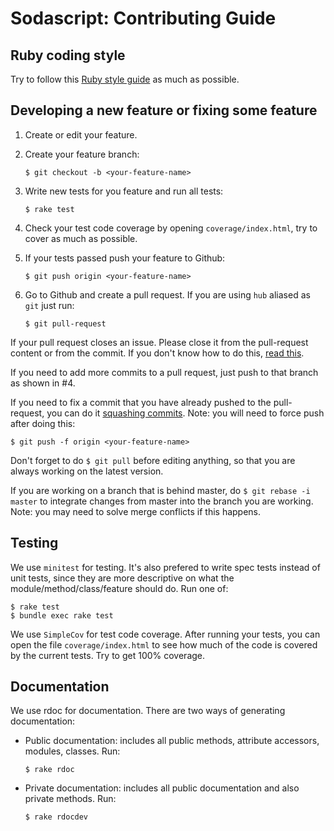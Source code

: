 Sodascript: Contributing Guide
==============================


## Ruby coding style

Try to follow this [Ruby style guide](https://github.com/bbatsov/ruby-style-guide) as much as possible.


## Developing a new feature or fixing some feature 

1. Create or edit your feature.

2. Create your feature branch:

    ```$ git checkout -b <your-feature-name>```

3. Write new tests for you feature and run all tests:

    ```$ rake test```

4. Check your test code coverage by opening `coverage/index.html`, try to cover as much as possible.

5. If your tests passed push your feature to Github:

    ```$ git push origin <your-feature-name>``` 

6. Go to Github and create a pull request. If you are using `hub` aliased as `git` just run:

    ```$ git pull-request```

If your pull request closes an issue. Please close it from the pull-request content or from the commit. If you don't know how to do this, [read this](https://help.github.com/articles/closing-issues-via-commit-messages).

If you need to add more commits to a pull request, just push to that branch as shown in #4.

If you need to fix a commit that you have already pushed to the pull-request, you can do it [squashing commits](http://davidwalsh.name/squash-commits-git). Note: you will need to force push after doing this:

```$ git push -f origin <your-feature-name>```

Don't forget to do `$ git pull` before editing anything, so that you are always working on the latest version.

If you are working on a branch that is behind master, do `$ git rebase -i master` to integrate changes from master into the branch you are working. Note: you may need to solve merge conflicts if this happens.


## Testing

We use `minitest` for testing. It's also prefered to write spec tests instead of unit tests, since they are more descriptive on what the module/method/class/feature should do. Run one of:

```
$ rake test
$ bundle exec rake test
```

We use `SimpleCov` for test code coverage. After running your tests, you can open the file `coverage/index.html` to see how much of the code is covered by the current tests. Try to get 100% coverage.

## Documentation

We use rdoc for documentation. There are two ways of generating documentation:

- Public documentation: includes all public methods, attribute accessors, modules, classes. Run:

	```$ rake rdoc```

- Private documentation: includes all public documentation and also private methods. Run:

	```$ rake rdocdev```

